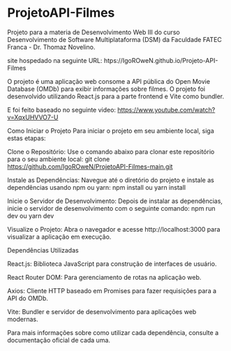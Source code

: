 # ProjetoAPI-Filmes
Projeto para a materia de Desenvolvimento Web III do curso Desenvolvimento de Software Multiplataforma (DSM) da Faculdade FATEC Franca - Dr. Thomaz Novelino.

site hospedado na seguinte URL: htps://IgoROweN.github.io/Projeto-API-Filmes

O projeto é uma aplicação web consome a API pública do Open Movie Database (OMDb) para exibir informações sobre filmes. O projeto foi desenvolvido utilizando React.js para a parte frontend e Vite como bundler.

E foi feito baseado no seguinte video: https://www.youtube.com/watch?v=XqxUHVVO7-U

Como Iniciar o Projeto
Para iniciar o projeto em seu ambiente local, siga estas etapas:

Clone o Repositório: Use o comando abaixo para clonar este repositório para o seu ambiente local:
   git clone https://github.com/IgoROweN/ProjetoAPI-Filmes-main.git

Instale as Dependências: Navegue até o diretório do projeto e instale as dependências usando npm ou yarn:
   npm install
   ou
   yarn install

Inicie o Servidor de Desenvolvimento: Depois de instalar as dependências, inicie o servidor de desenvolvimento com o seguinte comando:
   npm run dev
   ou
   yarn dev

Visualize o Projeto: Abra o navegador e acesse http://localhost:3000 para visualizar a aplicação em execução.

Dependências Utilizadas

React.js: Biblioteca JavaScript para construção de interfaces de usuário.

React Router DOM: Para gerenciamento de rotas na aplicação web.

Axios: Cliente HTTP baseado em Promises para fazer requisições para a API do OMDb.

Vite: Bundler e servidor de desenvolvimento para aplicações web modernas.


Para mais informações sobre como utilizar cada dependência, consulte a documentação oficial de cada uma.


